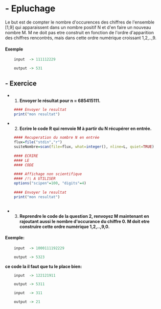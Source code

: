 # - Epluchage

Le but est de compter le nombre d'occurences des chiffres de l'ensemble [1,9] qui apparaissent dans un nombre positif N et d'en faire un nouveau nombre M.
  M ne doit pas etre construit en fonction de l'ordre d'apparition des chiffres rencontrés, mais dans cette ordre numérique croissant 1,2,..,9.
  
  
  
#### Exemple
```R
	input  -> 111112229
```
```R
	output -> 531 
```


## - Exercice


+ 1) **Envoyer le résultat pour n = 685415111.**


```R
	#### Envoyer le resultat
	print("mon resultat") 
```
 
+ 2) **Ecrire le code R qui renvoie M à partir du N récupérer en entrée.**

```R
	#### Recuperation du nombre N en entrée
	flux=file("stdin","r")
	suiteNombre=scan(file=flux, what=integer(), nline=L, quiet=TRUE)
  
	#### ECRIRE 
	#### LE 
	#### CODE
   
	#### Affichage non scientifique 
	#### /!\ A UTILISER
	options("scipen"=100, "digits"=4)
   
	#### Envoyer le resultat
	print("mon resultat")
   
```
   
+ 3) **Reprendre le code de la question 2, renvoyez M maintenant en rajoutant aussi le nombre d'occurance du chiffre 0. M doit etre construire cette ordre numérique 1,2,..,9,0.**

#### Exemple:
```R	
	input  -> 1000111192229
```
```R
   	output -> 5323 
```




**ce code la il faut que tu le place bien:**

```R
	input  -> 122121911
```
```R
	output -> 5311
```

```R
	input  -> 311
```
```R
	output -> 21
```
